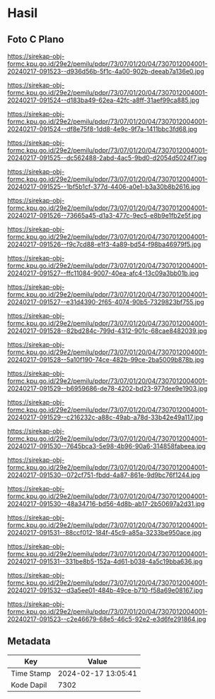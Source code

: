 # Hasil

## Foto C Plano

https://sirekap-obj-formc.kpu.go.id/29e2/pemilu/pdpr/73/07/01/20/04/7307012004001-20240217-091523--d936d56b-5f1c-4a00-902b-deeab7a136e0.jpg

https://sirekap-obj-formc.kpu.go.id/29e2/pemilu/pdpr/73/07/01/20/04/7307012004001-20240217-091524--d183ba49-62ea-42fc-a8ff-31aef99ca885.jpg

https://sirekap-obj-formc.kpu.go.id/29e2/pemilu/pdpr/73/07/01/20/04/7307012004001-20240217-091524--df8e75f8-1dd8-4e9c-9f7a-1411bbc3fd68.jpg

https://sirekap-obj-formc.kpu.go.id/29e2/pemilu/pdpr/73/07/01/20/04/7307012004001-20240217-091525--dc562488-2abd-4ac5-9bd0-d2054d5024f7.jpg

https://sirekap-obj-formc.kpu.go.id/29e2/pemilu/pdpr/73/07/01/20/04/7307012004001-20240217-091525--1bf5b1cf-377d-4406-a0e1-b3a30b8b2616.jpg

https://sirekap-obj-formc.kpu.go.id/29e2/pemilu/pdpr/73/07/01/20/04/7307012004001-20240217-091526--73665a45-d1a3-477c-9ec5-e8b9e1fb2e5f.jpg

https://sirekap-obj-formc.kpu.go.id/29e2/pemilu/pdpr/73/07/01/20/04/7307012004001-20240217-091526--f9c7cd88-e1f3-4a89-bd54-f98ba46979f5.jpg

https://sirekap-obj-formc.kpu.go.id/29e2/pemilu/pdpr/73/07/01/20/04/7307012004001-20240217-091527--ffc11084-9007-40ea-afc4-13c09a3bb01b.jpg

https://sirekap-obj-formc.kpu.go.id/29e2/pemilu/pdpr/73/07/01/20/04/7307012004001-20240217-091527--e31d4390-2f65-4074-90b5-7329823bf755.jpg

https://sirekap-obj-formc.kpu.go.id/29e2/pemilu/pdpr/73/07/01/20/04/7307012004001-20240217-091528--82bd284c-799d-4312-901c-68cae8482039.jpg

https://sirekap-obj-formc.kpu.go.id/29e2/pemilu/pdpr/73/07/01/20/04/7307012004001-20240217-091528--5a10f190-74ce-482b-99ce-2ba5009b878b.jpg

https://sirekap-obj-formc.kpu.go.id/29e2/pemilu/pdpr/73/07/01/20/04/7307012004001-20240217-091529--b6959686-de78-4202-bd23-977dee9e1903.jpg

https://sirekap-obj-formc.kpu.go.id/29e2/pemilu/pdpr/73/07/01/20/04/7307012004001-20240217-091529--c216232c-a88c-49ab-a78d-33b42e49a117.jpg

https://sirekap-obj-formc.kpu.go.id/29e2/pemilu/pdpr/73/07/01/20/04/7307012004001-20240217-091530--7645bca3-5e98-4b96-90a6-314858fabeea.jpg

https://sirekap-obj-formc.kpu.go.id/29e2/pemilu/pdpr/73/07/01/20/04/7307012004001-20240217-091530--072cf751-fbdd-4a87-861e-9d9bc76f1244.jpg

https://sirekap-obj-formc.kpu.go.id/29e2/pemilu/pdpr/73/07/01/20/04/7307012004001-20240217-091530--48a34716-bd56-4d8b-ab17-2b50697a2d31.jpg

https://sirekap-obj-formc.kpu.go.id/29e2/pemilu/pdpr/73/07/01/20/04/7307012004001-20240217-091531--88ccf012-184f-45c9-a85a-3233be950ace.jpg

https://sirekap-obj-formc.kpu.go.id/29e2/pemilu/pdpr/73/07/01/20/04/7307012004001-20240217-091531--331be8b5-152a-4d61-b038-4a5c19bba636.jpg

https://sirekap-obj-formc.kpu.go.id/29e2/pemilu/pdpr/73/07/01/20/04/7307012004001-20240217-091532--d3a5ee01-484b-49ce-b710-f58a69e08167.jpg

https://sirekap-obj-formc.kpu.go.id/29e2/pemilu/pdpr/73/07/01/20/04/7307012004001-20240217-091523--c2e46679-68e5-46c5-92e2-e3d6fe291864.jpg


## Metadata

| Key        | Value               |
| ---------- | ------------------- |
| Time Stamp | 2024-02-17 13:05:41 |
| Kode Dapil | 7302                |




